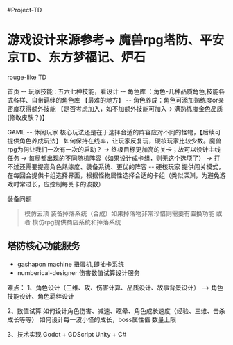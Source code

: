 #Project-TD
 
# 游戏设计来源参考-> 魔兽rpg塔防、平安京TD、东方梦福记、炉石
rouge-like TD

首页
-- 玩家技能 : 五六七种技能，看设计
-- 角色库 ：角色-几种品质角色,技能各式各样、自带羁绊的角色库 【最难的地方】
-- 角色养成：角色可添加熟练度or亲密度获得额外技能 【是否考虑加入，如不加额外技能可加入-> 满熟练度金色品质(修改皮肤？)】

GAME
    -- 休闲玩家
    核心玩法还是在于选择合适的阵容应对不同的怪物，【后续可提供角色养成玩法】
    如何保持在线率，让玩家反复玩，硬核玩家比较少数。魔兽rpg为何让我们一次有一次的启动？
        -> 终极目标更加高的关卡；故可以设计主线任务
        -> 每局都出现的不同随机阵容（如果设计成卡组，则无这个选项了）
        -> 打不过还需要提高角色熟练度、装备系统、更优的阵容
    -- 硬核玩家
    提供闯关模式，在每回合提供卡组选择界面，根据怪物属性选择合适的卡组（类似深渊，为避免游戏时常过长，应控制每关卡的波数）

装备问题 
>  模仿云顶 装备掉落系统（合成）如果掉落物非常珍惜则需要有置换功能
> 或者 模仿rpg提供商店系统和掉落系统




## 塔防核心功能服务
 - gashapon machine 扭蛋机,即抽卡系统
 - numberical-designer 伤害数值试算设计服务




难点：
1、角色设计（三维、攻、伤害计算、品质设计、故事背景设计）
--> 角色技能设计、角色羁绊设计

2、数值试算
    如何设计角色伤害、减速、眩晕、角色成长速度（经验、三维、击杀成长等等）
    如何设计每一波小怪的成长，boss属性值
    数量上限

3、技术实现
Godot + GDScript
Unity + C#